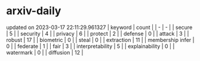 # arxiv-daily
updated on 2023-03-17 22:11:29.961327
| keyword | count |
| - | - |
| secure | 5 |
| security | 4 |
| privacy | 6 |
| protect | 2 |
| defense | 0 |
| attack | 3 |
| robust | 17 |
| biometric | 0 |
| steal | 0 |
| extraction | 11 |
| membership infer | 0 |
| federate | 1 |
| fair | 3 |
| interpretability | 5 |
| explainability | 0 |
| watermark | 0 |
| diffusion | 12 |
